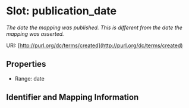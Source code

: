 # Slot: publication_date
_The date the mapping was published. This is different from the date the mapping was asserted._


URI: [http://purl.org/dc/terms/created](http://purl.org/dc/terms/created)



<!-- no inheritance hierarchy -->


## Properties

 * Range: date



## Identifier and Mapping Information





